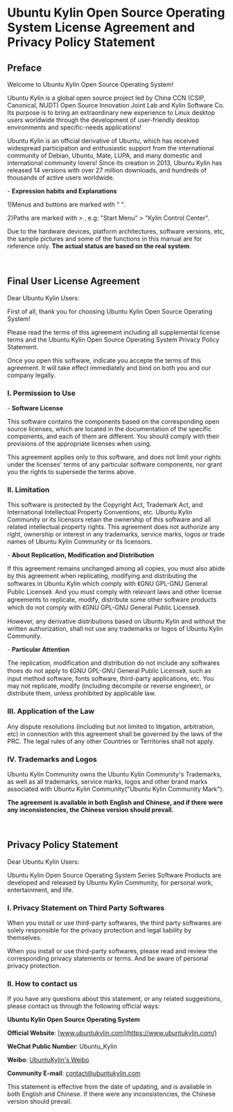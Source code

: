 # Ubuntu Kylin Open Source Operating System License Agreement and Privacy Policy Statement
## Preface
Welcome to Ubuntu Kylin Open Source Operating System!

Ubuntu Kylin is a global open source project led by China CCN (CSIP, Canonical, NUDT) Open Source Innovation Joint Lab and Kylin Software Co. Its purpose is to bring an extraordinary new experience to Linux desktop users worldwide through the development of user-friendly desktop environments and specific-needs applications!

Ubuntu Kylin is an official derivative of Ubuntu, which has received widespread participation and enthusiastic support from the international community of Debian, Ubuntu, Mate, LUPA, and many domestic and international community lovers!	Since its creation in 2013, Ubuntu Kylin has released 14 versions with over 27 million downloads, and hundreds of thousands of active users worldwide.

- **Expression habits and Explanations**

1)Menus and buttons are marked with " ".

2)Paths are marked with > , e.g: "Start Menu" > "Kylin Control Center".

Due to the hardware devices, platform architectures, software versions, etc, the sample pictures and some of the functions in this manual are for reference only. **The actual status are based on the real system**.

<br>

## Final User License Agreement
Dear Ubuntu Kylin Users:

First of all, thank you for choosing Ubuntu Kylin Open Source Operating System! 

Please read the terms of this agreement including all supplemental license terms and the Ubuntu Kylin Open Source Operating System Privacy Policy Statement.

Once you open this software, indicate you accepte the terms of this agreement. It will take effect immediately and bind on both you and our company legally.

### I. Permission to Use
- **Software License**

This software contains the components based on the corresponding open source licenses, which are located in the documentation of the specific components, and each of them are different. You should comply with their provisions of the appropriate licenses when using.

This agreement applies only to this software, and does not limit your rights under the licenses' terms of any particular software components, nor grant you the rights to supersede the terms above.

### II. Limitation
This software is protected by the Copyright Act, Trademark Act, and International Intellectual Property Conventions, etc. Ubuntu Kylin Community or its licensors retain the ownership of this software and all related intellectual property rights. This agreement does not authorize any right, ownership or interest in any trademarks, service marks, logos or trade names of Ubuntu Kylin Community or its licensors.

- **About Replication, Modification and Distribution**

If this agreement remains unchanged among all copies, you must also abide by this agreement when replicating, modifying and distributing the softwares in Ubuntu Kylin which comply with 《GNU GPL-GNU General Public License》. And you must comply with relevant laws and other license agreements to replicate, modify, distribute some other software products which do not comply with 《GNU GPL-GNU General Public License》.

However, any derivative distributions based on Ubuntu Kylin and without the written authorization, shall not use any trademarks or logos of Ubuntu Kylin Community.

- **Particular Attention**

The replication, modification and distribution do not include any softwares thoes do not apply to 《GNU GPL-GNU General Public License》, such as input method software, fonts software, third-party applications, etc. You may not replicate, modify (including decompile or reverse engineer), or distribute them, unless prohibited by applicable law.

### III. Application of the Law
Any dispute resolutions (including but not limited to litigation, arbitration, etc) in connection with this agreement shall be governed by the laws of the PRC. The legal rules of any other Countries or Territories shall not apply.

### IV. Trademarks and Logos
Ubuntu Kylin Community owns the Ubuntu Kylin Community's Trademarks, as well as all trademarks, service marks, logos and other brand marks associated with Ubuntu Kylin Community("Ubuntu Kylin Community Mark").

**The agreement is available in both English and Chinese, and if there were any inconsistencies, the Chinese version should prevail.**

<br>

## Privacy Policy Statement
Dear Ubuntu Kylin Users:

Ubuntu Kylin Open Source Operating System Series Software Products are developed and released by Ubuntu Kylin Community, for personal work, entertainment, and life.

### I. Privacy Statement on Third Party Softwares
When you install or use third-party softwares, the third party softwares are solely responsible for the privacy protection and legal liability by themselves.

When you install or use third-party softwares, please read and review the corresponding privacy statements or terms. And be aware of personal privacy protection.

### II. How to contact us
If you have any questions about this statement, or any related suggestions, please contact us through the following official ways:

**Ubuntu Kylin Open Source Operating System**

**Official Website**: [www.ubuntukylin.com](https://www.ubuntukylin.com/)

**WeChat Public Number**: Ubuntu_Kylin

**Weibo**: [UbuntuKylin's Weibo](https://weibo.com/goodkylin)

**Community E-mail**: contact@ubuntukylin.com

This statement is effective from the date of updating, and is available in both English and Chinese. If there were any inconsistencies, the Chinese version should prevail.
